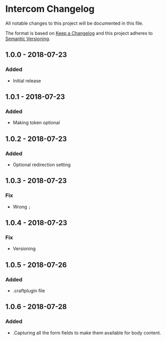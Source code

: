 # Intercom Changelog

All notable changes to this project will be documented in this file.

The format is based on [Keep a Changelog](http://keepachangelog.com/) and this project adheres to [Semantic Versioning](http://semver.org/).

## 1.0.0 - 2018-07-23
### Added
- Initial release

## 1.0.1 - 2018-07-23
### Added
- Making token optional

## 1.0.2 - 2018-07-23
### Added
- Optional redirection setting

## 1.0.3 - 2018-07-23
### Fix
- Wrong `;`

## 1.0.4 - 2018-07-23
### Fix
- Versioning

## 1.0.5 - 2018-07-26
### Added
- .craftplugin file

## 1.0.6 - 2018-07-28
### Added
- .Capturing all the form fields to make them available for body content.
